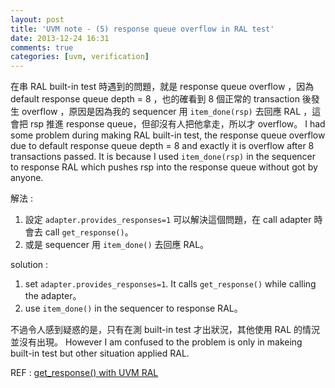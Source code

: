 ```yaml
---
layout: post
title: 'UVM note - (5) response queue overflow in RAL test'
date: 2013-12-24 16:31
comments: true
categories: [uvm, verification]
---
```

在串 RAL built-in test 時遇到的問題，就是 response queue overflow ，因為 default response queue depth = 8 ，也的確看到 8 個正常的 transaction 後發生 overflow ，原因是因為我的 sequencer 用 ``item_done(rsp)`` 去回應 RAL ，這會把 rsp 推進 response queue，但卻沒有人把他拿走，所以才 overflow。
I had some problem during making RAL built-in test, the response queue overflow due to default response queue depth = 8 and exactly it is overflow after 8 transactions passed. It is because I used ``item_done(rsp)`` in the sequencer to response RAL which pushes rsp into the response queue without got by anyone.

解法 : 
1. 設定 `adapter.provides_responses=1` 可以解決這個問題，在 call adapter 時會去 call `get_response()`。
2. 或是 sequencer 用 ``item_done()`` 去回應 RAL。

solution : 
1. set `adapter.provides_responses=1`. It calls `get_response()` while calling the adapter。
2. use ``item_done()`` in the sequencer to response RAL。

不過令人感到疑惑的是，只有在測 built-in test 才出狀況，其他使用 RAL 的情況並沒有出現。
However I am confused to the problem is only in makeing built-in test but other situation applied RAL.

REF : [get_response() with UVM RAL](https://verificationacademy.com/forums/uvm/getresponse-uvm-ral)